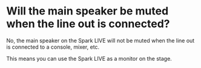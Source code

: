 # Will the main speaker be muted when the line out is connected?

No, the main speaker on the Spark LIVE will not be muted when the line out is connected to a console, mixer, etc.  
  
This means you can use the Spark LIVE as a monitor on the stage.


